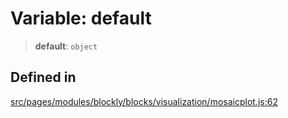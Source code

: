 # Variable: default

> **default**: `object`

## Defined in

[src/pages/modules/blockly/blocks/visualization/mosaicplot.js:62](https://github.com/DhyeyMavani2003/r-blocks/blob/7e7320f10e8cdef37355f89e9ab53b89acb97f36/src/pages/modules/blockly/blocks/visualization/mosaicplot.js#L62)
